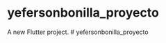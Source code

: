 # yefersonbonilla_proyecto

A new Flutter project.
#   y e f e r s o n b o n i l l a _ p r o y e c t o  
 